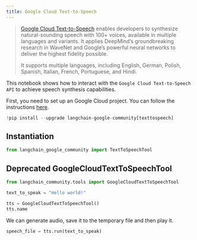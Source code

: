 ```yaml
---
title: Google Cloud Text-to-Speech
---
```


>[Google Cloud Text-to-Speech](https://cloud.google.com/text-to-speech) enables developers to synthesize natural-sounding speech with 100+ voices, available in multiple languages and variants. It applies DeepMind’s groundbreaking research in WaveNet and Google’s powerful neural networks to deliver the highest fidelity possible.
>
>It supports multiple languages, including English, German, Polish, Spanish, Italian, French, Portuguese, and Hindi.

This notebook shows how to interact with the `Google Cloud Text-to-Speech API` to achieve speech synthesis capabilities.

First, you need to set up an Google Cloud project. You can follow the instructions [here](https://cloud.google.com/text-to-speech/docs/before-you-begin).

```python
!pip install --upgrade langchain-google-community[texttospeech]
```

## Instantiation

```python
from langchain_google_community import TextToSpeechTool
```

## Deprecated GoogleCloudTextToSpeechTool

```python
from langchain_community.tools import GoogleCloudTextToSpeechTool
```

```python
text_to_speak = "Hello world!"

tts = GoogleCloudTextToSpeechTool()
tts.name
```

We can generate audio, save it to the temporary file and then play it.

```python
speech_file = tts.run(text_to_speak)
```
